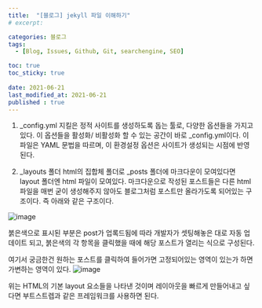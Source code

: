 ```yaml
---
title:  "[블로그] jekyll 파일 이해하기"
# excerpt: 

categories: 블로그
tags:
  - [Blog, Issues, Github, Git, searchengine, SEO]

toc: true
toc_sticky: true
 
date: 2021-06-21
last_modified_at: 2021-06-21
published : true
---
```


1. _config.yml
지킬은 정적 사이트를 생성하도록 돕는 툴로, 다양한 옵션들을 가지고 있다. 이 옵션들을 활성화/ 비활성화 할 수 있는 공간이 바로 _config.yml이다. 
이 파일은 YAML 문법을 따르며, 이 환경설정 옵션은 사이트가 생성되는 시점에 반영된다.  

2. _layouts 폴더
html의 집합체 폴더로 _posts 폴더에 마크다운이 모여있다면 layout 폴더엔 html 파일이 모여있다. 
마크다운으로 작성된 포스트들은 다른 html 파일을 매번 굳이 생성해주지 않아도 블로그처럼 포스트만 올라가도록 되어있는 구조이다.
즉 아래와 같은 구조이다. 

![image](https://user-images.githubusercontent.com/82863114/124046934-08826680-da4e-11eb-877f-7803fa3fa6ec.png)

붉은색으로 표시된 부분은 post가 업록드됨에 따라 개발자가 셋팅해놓은 대로 자동 업데이트 되고, 붉은색의 각 항목을 클릭했을 때에 해당 포스트가 열리는 식으로 구성된다.

여기서 궁금한건 원하는 포스트를 클릭하여 들어가면 고정되어있는 영역이 있는가 하면 가변하는 영역이 있다. 
![image](https://user-images.githubusercontent.com/82863114/124047601-872bd380-da4f-11eb-86db-cbb77f6632f8.png)

위는 HTML의 기본 layout 요소들을 나타낸 것이며 레이아웃을 빠르게 만들어내고 싶다면 부트스트렙과 같은 프레임워크를 사용하면 된다. 